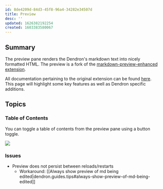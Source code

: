 ```yaml
---
id: 8de4209d-84d3-45f8-96a4-34282e34507d
title: Preview
desc: ''
updated: 1626382192254
created: 1603383580067
---
```


## Summary

The preview pane renders the Dendron's markdown text into nicely formatted HTML. The preview is a fork of the [markdown-preview-enhanced extension](https://github.com/shd101wyy/vscode-markdown-preview-enhanced). 

All documentation pertaining to the original extension can be found [here](https://shd101wyy.github.io/markdown-preview-enhanced/#/). This page will highlight some key features as well as Dendron specific additions. 

## Topics

### Table of Contents

You can toggle a table of contents from the preview pane using a button toggle.

<a href="https://www.loom.com/share/516b862bc30b49edbff3239632e35f90"> 
<img style="" src="https://cdn.loom.com/sessions/thumbnails/516b862bc30b49edbff3239632e35f90-with-play.gif"> </a>

### Issues

- Preview does not persist between reloads/restarts
  - Workaround: [[Always show preview of md being edited|dendron.guides.tips#always-show-preview-of-md-being-edited]]

